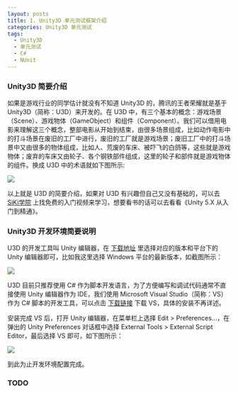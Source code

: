 ```yaml
---
layout: posts
title: 1. Unity3D 单元测试框架介绍
categories: Unity3D 单元测试
tags: 
  - Unity3D
  - 单元测试
  - C#
  - NUnit
---
```


### Unity3D 简要介绍

如果是游戏行业的同学估计就没有不知道 Unity3D 的，腾讯的王者荣耀就是基于 Unity3D（简称：U3D）来开发的。在 U3D 中，有三个基本的概念：游戏场景（Scene）、游戏物体（GameObject）和组件（Component）。我们可以借用电影来理解这三个概念，整部电影从开始到结束，由很多场景组成，比如动作电影中的打斗场景在废旧的工厂中进行，废旧的工厂就是游戏场景；废旧工厂中的打斗场景中又由很多的物体组成，比如人、荒废的车床、被吓飞的白鸽等，这些就是游戏物体；废弃的车床又由轮子、各个钢铁部件组成，这里的轮子和部件就是游戏物体的组件。换成 U3D 中的术语就如下图所示:

![](/images/U3DIntro.jpg)

以上就是 U3D 的简要介绍，如果对 U3D 有兴趣但自己又没有基础的，可以去 [SiKi学院](http://www.sikiedu.com/) 上找免费的入门视频来学习，想要看书的话可以去看看《Unity 5.X 从入门到精通》。

### Unity3D 开发环境简要说明

U3D 的开发工具叫 Unity 编辑器，在 [下载地址](https://unity3d.com/cn/get-unity/download/archive) 里选择对应的版本和平台下的 Unity 编辑器即可，比如我这里选择 Windows 平台的最新版本，如截图所示：

![](/images/UnityEditor.jpg)

U3D 目前只推荐使用 C# 作为脚本开发语言，为了方便编写和调试代码通常不直接使用 Unity 编辑器作为 IDE，我们使用 Microsoft Visual Studio（简称：VS）作为 C# 脚本的开发工具，可以点击 [下载链接](https://visualstudio.microsoft.com/zh-hans/) 下载 VS，具体的安装不再详述。

安装完成 VS 后，打开 Unity 编辑器，在菜单栏上选择 Edit > Preferences...，在弹出的 Unity Preferences 对话框中选择 External Tools > External Script Editor，最后选择 VS 即可，如下图所示：

![](/images/UnityPreferences.jpg)

到此为止开发环境配置完成。

### TODO